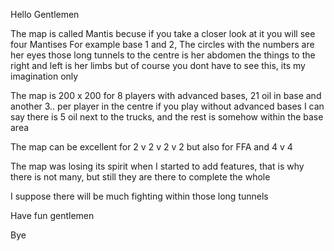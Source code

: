 Hello Gentlemen  

The map is called Mantis becuse if you take a closer look at it you will see four Mantises  For example base 1 and 2, The circles with the numbers are her eyes  those long tunnels to the centre is her abdomen  the things to the right and left is her limbs  but of course you dont have to see this, its my imagination only   

The map is 200 x 200 for 8 players with advanced bases, 21 oil in base and another 3.. per player in the centre  if you play without advanced bases I can say there is 5 oil next to the trucks, and the rest is somehow within the base area  

The map can be excellent for 2 v 2 v 2 v 2  but also for FFA  and 4 v 4  

The map was losing its spirit when I started to add features, that is why there is not many, but still they are there to complete the whole  

I suppose there will be much fighting within those long tunnels  

Have fun gentlemen  

Bye  
